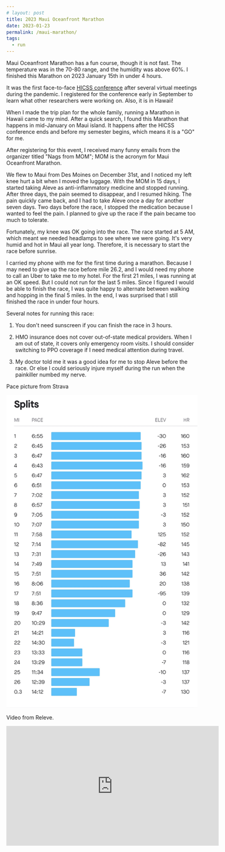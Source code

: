 ```yaml
---
# layout: post
title: 2023 Maui Oceanfront Marathon
date: 2023-01-23
permalink: /maui-marathon/
tags:
  - run
---
```



Maui Oceanfront Marathon has a fun course, though it is not fast. The temperature was in the 70-80 range, and the humidity was above 60%. I finished this Marathon on 2023 January 15th in under 4 hours. 

It was the first face-to-face [HICSS conference](https://hicss.hawaii.edu/) after several virtual meetings during the pandemic. I registered for the conference early in September to learn what other researchers were working on. Also, it is in Hawaii!

When I made the trip plan for the whole family, running a Marathon in Hawaii came to my mind. After a quick search, I found this Marathon that happens in mid-January on Maui island. It happens after the HICSS conference ends and before my semester begins, which means it is a "GO" for me. 

After registering for this event, I received many funny emails from the organizer titled "Nags from MOM"; MOM is the acronym for Maui Oceanfront Marathon. 

We flew to Maui from Des Moines on December 31st, and I noticed my left knee hurt a bit when I moved the luggage. With the MOM in 15 days, I started taking Aleve as anti-inflammatory medicine and stopped running. After three days, the pain seemed to disappear, and I resumed hiking. The pain quickly came back, and I had to take Aleve once a day for another seven days. Two days before the race, I stopped the medication because I wanted to feel the pain. I planned to give up the race if the pain became too much to tolerate. 

Fortunately, my knee was OK going into the race. The race started at 5 AM, which meant we needed headlamps to see where we were going. It's very humid and hot in Maui all year long. Therefore, it is necessary to start the race before sunrise. 

I carried my phone with me for the first time during a marathon. Because I may need to give up the race before mile 26.2, and I would need my phone to call an Uber to take me to my hotel. For the first 21 miles, I was running at an OK speed. But I could not run for the last 5 miles. Since I figured I would be able to finish the race, I was quite happy to alternate between walking and hopping in the final 5 miles. In the end, I was surprised that I still finished the race in under four hours.

Several notes for running this race:

1. You don't need sunscreen if you can finish the race in 3 hours.

2. HMO insurance does not cover out-of-state medical providers. When I am out of state, it covers only emergency room visits. I should consider switching to PPO coverage if I need medical attention during travel. 

3. My doctor told me it was a good idea for me to stop Aleve before the race. Or else I could seriously injure myself during the run when the painkiller numbed my nerve. 

Pace picture from Strava

![Maui 2023 ](/files/pics/maui2023strava.jpg)

Video from Releve. 

<iframe width="560" height="315" src="https://www.youtube.com/embed/raS0N_0oplI" title="YouTube video player" frameborder="0" allow="accelerometer; autoplay; clipboard-write; encrypted-media; gyroscope; picture-in-picture; web-share" allowfullscreen></iframe>



